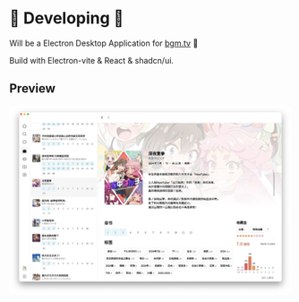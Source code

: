 # 🚧 Developing 🚧

Will be a Electron Desktop Application for [bgm.tv](https://bgm.tv) 🎉

Build with Electron-vite & React & shadcn/ui.

## Preview

![Preview Image](doc/preview.webp)
